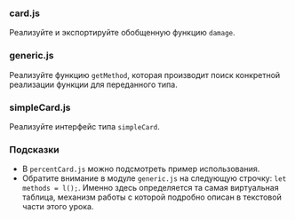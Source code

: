 ### card.js

Реализуйте и экспортируйте обобщенную функцию `damage`.

### generic.js

Реализуйте функцию `getMethod`, которая производит поиск конкретной реализации функции для переданного типа.

### simpleCard.js

Реализуйте интерфейс типа `simpleCard`.

### Подсказки

-   В `percentCard.js` можно подсмотреть пример использования.
-   Обратите внимание в модуле `generic.js` на следующую строчку: `let methods = l();`. Именно здесь определяется та самая виртуальная таблица, механизм работы с которой подробно описан в текстовой части этого урока.